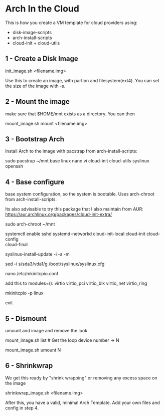 Arch In the Cloud
=================

This is how you create a VM template for cloud providers using:
* disk-image-scripts
* arch-install-scripts
* cloud-init + cloud-utils

1 - Create a Disk Image
-----------------------
init_image.sh <filename.img>

Use this to create an image, with partion and filesystem(ext4). You can set the
size of the image with -s.

2 - Mount the image
-------------------
make sure that $HOME/mnt exists as a directory. You can then

mount_image.sh mount <filename.img>

3 - Bootstrap Arch
------------------
Install Arch to the image with pacstrap from arch-install-scripts:

sudo pacstrap ~/mnt base linux nano vi cloud-init cloud-utils syslinux openssh


4 - Base configure
------------------
base system configuration, so the system is bootable. Uses arch-chroot from
arch-install-scripts.

Its also advisable to try this package that I also maintain from AUR:
https://aur.archlinux.org/packages/cloud-init-extra/

sudo arch-chroot ~/mnt

systemctl enable sshd systemd-networkd cloud-init-local cloud-init cloud-config \
cloud-final

syslinux-install-update -i -a -m

sed -i s/sda3/vda1/g /boot/syslinux/syslinux.cfg

nano /etc/mkinitcpio.conf

add this to modules=(): virtio virtio_pci virtio_blk virtio_net virtio_ring

mkinitcpio -p linux

exit


5 - Dismount
------------
umount and image and remove the look

mount_image.sh list # Get the loop device number -> N

mount_image.sh umount N

6 - Shrinkwrap
--------------
We get this ready by "shrink wrapping" or removing any excess space on the image

shrinkwrap_image.sh <filename.img>


After this, you have a valid, minimal Arch Template. Add your own files and
config in step 4.
